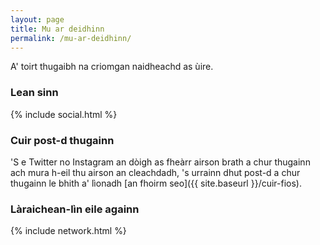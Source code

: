 ```yaml
---
layout: page
title: Mu ar deidhinn
permalink: /mu-ar-deidhinn/
---
```


A' toirt thugaibh na criomgan naidheachd as ùire.

### Lean sinn

{% include social.html %}

### Cuir post-d thugainn

'S e Twitter no Instagram an dòigh as fheàrr airson brath a chur thugainn ach mura h-eil thu airson an cleachdadh, 's urrainn dhut post-d a chur thugainn le bhith a' lìonadh [an fhoirm seo]({{ site.baseurl }}/cuir-fios).

### Làraichean-lìn eile againn

{% include network.html %}
